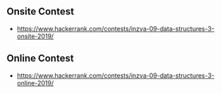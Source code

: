 Onsite Contest
--------------
* https://www.hackerrank.com/contests/inzva-09-data-structures-3-onsite-2019/

Online Contest
--------------
* https://www.hackerrank.com/contests/inzva-09-data-structures-3-online-2019/
